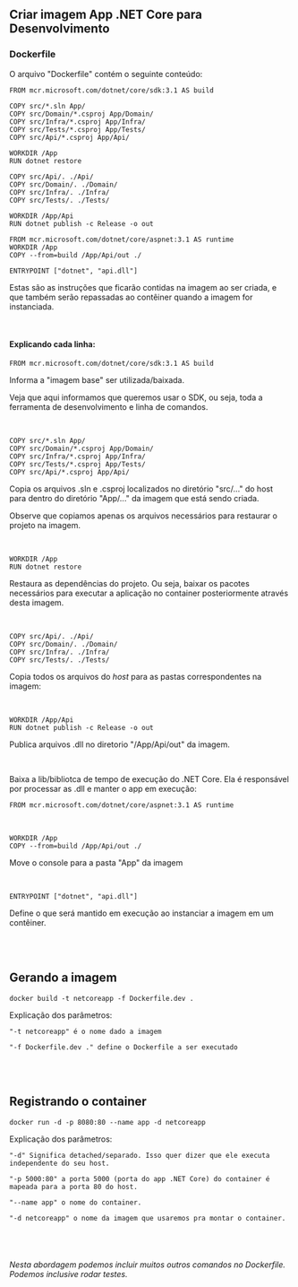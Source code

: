 ## Criar imagem App .NET Core para Desenvolvimento

### Dockerfile

O arquivo "Dockerfile" contém o seguinte conteúdo:

```
FROM mcr.microsoft.com/dotnet/core/sdk:3.1 AS build

COPY src/*.sln App/
COPY src/Domain/*.csproj App/Domain/
COPY src/Infra/*.csproj App/Infra/
COPY src/Tests/*.csproj App/Tests/
COPY src/Api/*.csproj App/Api/

WORKDIR /App
RUN dotnet restore

COPY src/Api/. ./Api/
COPY src/Domain/. ./Domain/
COPY src/Infra/. ./Infra/
COPY src/Tests/. ./Tests/

WORKDIR /App/Api
RUN dotnet publish -c Release -o out

FROM mcr.microsoft.com/dotnet/core/aspnet:3.1 AS runtime
WORKDIR /App
COPY --from=build /App/Api/out ./

ENTRYPOINT ["dotnet", "api.dll"]
``` 

Estas são as instruções que ficarão contidas na imagem ao ser criada, e que também serão repassadas ao contêiner quando a imagem for instanciada.


<br>

#### Explicando cada linha:
```
FROM mcr.microsoft.com/dotnet/core/sdk:3.1 AS build
``` 
Informa a "imagem base" ser utilizada/baixada.

Veja que aqui informamos que queremos usar o SDK, ou seja, toda a ferramenta de desenvolvimento e linha de comandos.


<br>

```
COPY src/*.sln App/
COPY src/Domain/*.csproj App/Domain/
COPY src/Infra/*.csproj App/Infra/
COPY src/Tests/*.csproj App/Tests/
COPY src/Api/*.csproj App/Api/
``` 

Copia os arquivos .sln e .csproj localizados no diretório "src/..." do host para dentro do diretório "App/..." da imagem que está sendo criada.

Observe que copiamos apenas os arquivos necessários para restaurar o projeto na imagem.


<br>

```
WORKDIR /App
RUN dotnet restore
``` 
Restaura as dependências do projeto. Ou seja, baixar os pacotes necessários para executar a aplicação no container posteriormente através desta imagem.


<br>

```
COPY src/Api/. ./Api/
COPY src/Domain/. ./Domain/
COPY src/Infra/. ./Infra/
COPY src/Tests/. ./Tests/
``` 
Copia todos os arquivos do _host_ para as pastas correspondentes na imagem:


<br>

```
WORKDIR /App/Api
RUN dotnet publish -c Release -o out
``` 
Publica arquivos .dll no diretorio "/App/Api/out" da imagem.


<br>

Baixa a lib/bibliotca de tempo de execução do .NET Core. Ela é responsável por processar as .dll e manter o app em execução:
```
FROM mcr.microsoft.com/dotnet/core/aspnet:3.1 AS runtime
```


<br>

```
WORKDIR /App
COPY --from=build /App/Api/out ./
```
Move o console para a pasta "App" da imagem


<br>

```
ENTRYPOINT ["dotnet", "api.dll"]
```
Define o que será mantido em execução ao instanciar a imagem em um contêiner.




<br>
<br>

## Gerando a imagem
```
docker build -t netcoreapp -f Dockerfile.dev .
```

Explicação dos parâmetros:
```
"-t netcoreapp" é o nome dado a imagem

"-f Dockerfile.dev ." define o Dockerfile a ser executado
```




<br>
<br>

## Registrando o container
```
docker run -d -p 8080:80 --name app -d netcoreapp
```

Explicação dos parâmetros:

```
"-d" Significa detached/separado. Isso quer dizer que ele executa independente do seu host.

"-p 5000:80" a porta 5000 (porta do app .NET Core) do container é mapeada para a porta 80 do host.

"--name app" o nome do container.

"-d netcoreapp" o nome da imagem que usaremos pra montar o container.
```



<br>
<br>


###### Nesta abordagem podemos incluir muitos outros comandos no Dockerfile. Podemos inclusive rodar testes.